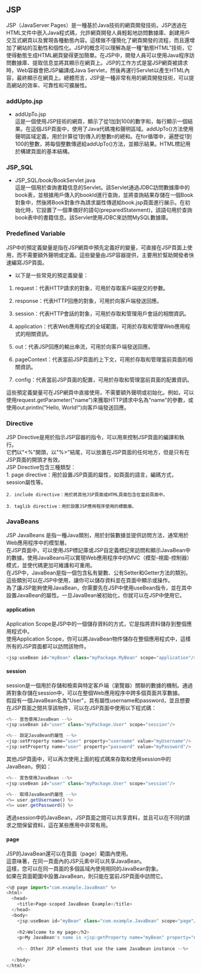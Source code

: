 ## JSP
JSP（JavaServer Pages）是一種基於Java技術的網頁開發技術。JSP透過在HTML文件中嵌入Java程式碼，允許網頁開發人員輕鬆地訪問數據庫、創建用戶交互式網頁以及實現各種動態內容。這樣做不僅簡化了網頁開發的流程，而且還增加了網站的互動性和個性化。JSP的概念可以理解為是一種“動態HTML”技術，它使得動態生成HTML網頁變得更加簡單。在JSP中，開發人員可以使用Java程序訪問數據庫、提取信息並將其顯示在網頁上。JSP的工作方式是當JSP網頁被請求時，Web容器會把JSP編譯成Java Servlet，然後再運行Servlet以產生HTML內容，最終顯示在網頁上。總體而言，JSP是一種非常有用的網頁開發技術，可以提高網站的效率、可靠性和可擴展性。


### addUpto.jsp

* addUpTo.jsp   
    這是一個使用JSP技術的網頁，顯示了從1加到100的數字和，每行顯示一個結果。在這個JSP頁面中，使用了Java代碼塊和聲明區域。addUpTo()方法使用聲明區域定義，用於計算從1到傳入的整數n的總和。在for循環中，遍歷從1到100的整數，將每個整數傳遞給addUpTo()方法，並顯示結果。HTML標記用於構建頁面的基本結構。

### JSP_SQL

* JSP_SQL/book/BookServlet.java   
    這是一個用於查詢書籍信息的Servlet。該Servlet通過JDBC訪問數據庫中的book表，並根據用戶傳入的bookId進行查詢，並將查詢結果存儲在一個Book對象中，然後將Book對象作為請求屬性傳遞給book.jsp頁面進行展示。在初始化時，它設置了一個準備好的語句(preparedStatement)，該語句用於查詢book表中的書籍信息。該Servlet使用JDBC來訪問MySQL數據庫。


### Predefined Variable
JSP中的預定義變量是指在JSP網頁中預先定義好的變量，可直接在JSP頁面上使用，而不需要額外聲明或定義。這些變量由JSP容器提供，主要用於幫助開發者快速編寫JSP頁面。   

* 以下是一些常見的預定義變量：

1. request：代表HTTP請求的對象，可用於存取客戶端提交的參數。   

2. response：代表HTTP回應的對象，可用於向客戶端發送回應。   

3. session：代表HTTP會話的對象，可用於存取和管理用戶會話的相關資訊。   

4. application：代表Web應用程式的全域範圍，可用於存取和管理Web應用程式的相關資訊。   

5. out：代表JSP回應的輸出串流，可用於向客戶端發送回應。   

6. pageContext：代表當前JSP頁面的上下文，可用於存取和管理當前頁面的相關資訊。   

7. config：代表當前JSP頁面的配置，可用於存取和管理當前頁面的配置資訊。   

這些預定義變量可在JSP網頁中直接使用，不需要額外聲明或初始化。例如，可以使用request.getParameter("name")來獲取HTTP請求中名為"name"的參數，或使用out.println("Hello, World!")向客戶端發送回應。   


### Directive
JSP Directive是用於指示JSP容器的指令，可以用來控制JSP頁面的編譯和執行。   
它們以"<%"開頭，以"%>"結尾，可以放置在JSP頁面的任何地方，但是只有在JSP頁面的開頭才有效。   
JSP Directive包含三種類型：   
    1. page directive：用於設置JSP頁面的屬性，如頁面的語言，編碼方式，session屬性等。   

    2. include directive：用於將其他JSP頁面或HTML頁面包含在當前頁面中。   

    3. taglib directive：用於設置JSP應用程序使用的標籤庫。   


### JavaBeans
JSP JavaBeans 是指一種Java類別，用於封裝數據並提供訪問方法，通常用於Web應用程序中的模型層。   
在JSP頁面中，可以使用JSP標記庫或JSP自定義標記來訪問和顯示JavaBean中的數據。使用JavaBeans可以實現Web應用程序中的MVC（模型-視圖-控制器）模式，並使代碼更加可維護和可重用。   
在JSP中，JavaBean是指一個包含私有變數、公有Setter和Getter方法的類別。這些類別可以在JSP中使用，讓你可以儲存資料並在頁面中顯示或操作。   
為了讓JSP能夠使用JavaBean，你需要先在JSP中使用useBean指令，並在其中設置JavaBean的屬性。一旦JavaBean被初始化，你就可以在JSP中使用它。   

#### application
Application Scope是JSP中的一個儲存資料的方式，它是指將資料儲存到整個應用程式中。   
使用Application Scope，你可以將JavaBean物件儲存在整個應用程式中，這樣所有的JSP頁面都可以訪問該物件。   
```js
<jsp:useBean id="myBean" class="myPackage.MyBean" scope="application"/>
```

#### session

session是一個用於存儲和檢索與特定客戶端（瀏覽器）關聯的數據的機制。通過將對象存儲在session中，可以在整個Web應用程序中跨多個頁面共享數據。   
假設有一個JavaBean名為"User"，具有屬性username和password，並且想要在JSP頁面之間共享該物件，可以在JSP頁面中使用以下程式碼：   
```js
<%-- 宣告使用JavaBean --%>
<jsp:useBean id="user" class="myPackage.User" scope="session"/>

<%-- 設定JavaBean的屬性 --%>
<jsp:setProperty name="user" property="username" value="myUsername"/>
<jsp:setProperty name="user" property="password" value="myPassword"/>
```
其他JSP頁面中，可以再次使用上面的程式碼來存取和使用session中的JavaBean，例如：   
```js
<%-- 宣告使用JavaBean --%>
<jsp:useBean id="user" class="myPackage.User" scope="session"/>

<%-- 取得JavaBean的屬性 --%>
<%= user.getUsername() %>
<%= user.getPassword() %>
```
透過session中的JavaBean，JSP頁面之間可以共享資料，並且可以在不同的請求之間保留資料，這在某些應用中非常有用。   
#### page
JSP的JavaBean還可以在頁面（page）範圍內使用。   
這意味著，在同一頁面內的JSP元素中可以共享JavaBean。   
這樣，您可以在同一頁面的多個區域內使用相同的JavaBean對象。   
如果在頁面範圍中設置JavaBean，則只能在當前JSP頁面中訪問它。   

```js
<%@ page import="com.example.JavaBean" %>
<html>
  <head>
    <title>Page-scoped JavaBean Example</title>
  </head>
  <body>
    <jsp:useBean id="myBean" class="com.example.JavaBean" scope="page"/>
    
    <h2>Welcome to my page</h2>
    <p>My JavaBean's name is <jsp:getProperty name="myBean" property="name"/></p>
    
    <%-- Other JSP elements that use the same JavaBean instance --%>
    
  </body>
</html>

```